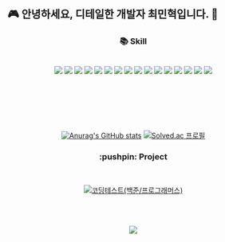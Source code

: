 ## 🎮 안녕하세요, 디테일한 개발자 최민혁입니다. 👋

<!--
<p align='center'>
    <img src="https://capsule-render.vercel.app/api?type=waving&height=200&text=KMJ&nbsp;github&nbsp;&nbsp;&fontAlign=80&fontAlignY=40&color=gradient"/>
</p>-->
<div align="center">
  <h3>📚 Skill </h3>
  <br>
<img src="https://img.shields.io/badge/C-00599C?style=for-the-badge&logo=c&logoColor=white"/></a>
<img src = "https://img.shields.io/badge/C%2B%2B-00599C?style=for-the-badge&logo=c%2B%2B&logoColor=white"/></a>
<img src = "https://img.shields.io/badge/C%23-239120?style=for-the-badge&logo=c-sharp&logoColor=white"/></a>
<img src = "https://img.shields.io/badge/R-276DC3?style=for-the-badge&logo=r&logoColor=white"/></a>
<img src = "https://img.shields.io/badge/Java-ED8B00?style=for-the-badge&logo=openjdk&logoColor=white"/></a>
<img src = "https://img.shields.io/badge/Unity-100000?style=for-the-badge&logo=unity&logoColor=white"/></a>
<img src = "https://img.shields.io/badge/unrealengine-%23313131.svg?style=for-the-badge&logo=unrealengine&logoColor=white"/></a>
<img src = "https://img.shields.io/badge/MySQL-00000F?style=for-the-badge&logo=mysql&logoColor=white"/></a>
<img src = "https://img.shields.io/badge/blender-%23F5792A.svg?style=for-the-badge&logo=blender&logoColor=white"/></a>
<img src = "https://img.shields.io/badge/GitHub-100000?style=for-the-badge&logo=github&logoColor=white"/></a>
<img src = "https://img.shields.io/badge/GIT-E44C30?style=for-the-badge&logo=git&logoColor=white"/></a>
<img src = "https://img.shields.io/badge/Firebase-039BE5?style=for-the-badge&logo=Firebase&logoColor=white"/></a>
<img src = "https://img.shields.io/badge/Visual_Studio-5C2D91?style=for-the-badge&logo=visual%20studio&logoColor=white"/></a>
<img src = "https://img.shields.io/badge/CLion-000000?style=for-the-badge&logo=clion&logoColor=white"/></a>
<img src = "https://img.shields.io/badge/Rider-000000?style=for-the-badge&logo=Rider&logoColor=white"/></a>
<img src = "https://img.shields.io/badge/Notion-%23000000.svg?style=for-the-badge&logo=notion&logoColor=white"/></a>

  <br><br>


<br><br>

[![Anurag's GitHub stats](https://github-readme-stats.vercel.app/api?username=minhyeok1232)](https://github.com/anuraghazra/github-readme-stats)
[![Solved.ac
프로필](http://mazassumnida.wtf/api/v2/generate_badge?boj=hani345)](https://solved.ac/hani345)


</div>
<div align="center">
    <h3> :pushpin: Project</h3> 
    <br>

<a href="https://github.com/minhyeok1232/codingTest"><img src="https://github-readme-stats.vercel.app/api/pin/?username=minhyeok1232&repo=codingTest&theme=react&hide_border=true&show_icons=false" alt="코딩테스트(백준/프로그래머스)" /></a>
       
</div>
<br><br>
<p align='center'>
    <img src="https://hits.seeyoufarm.com/api/count/incr/badge.svg?url=https%3A%2F%2Fgithub.com%2Fgjbae1212%2Frorrxr&count_bg=%2379C83D&title_bg=%23555555&icon=&icon_color=%23E7E7E7&title=visitor&edge_flat=false"/>
</p>

